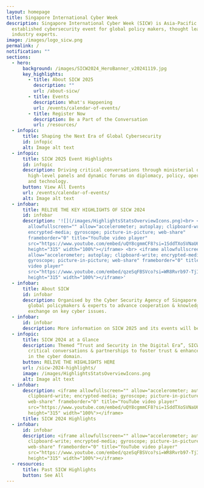 ```yaml
---
layout: homepage
title: Singapore International Cyber Week
description: Singapore International Cyber Week (SICW) is Asia-Pacific’s most
  established cybersecurity event for global policy makers, thought leaders and
  industry experts.
image: /images/logo_sicw.png
permalink: /
notification: ""
sections:
  - hero:
      background: /images/SICW2024_HeroBanner_v20241119.jpg
      key_highlights:
        - title: About SICW 2025
          description: ""
          url: /about-sicw/
        - title: Events
          description: What's Happening
          url: /events/calendar-of-events/
        - title: Register Now
          description: Be a Part of the Conversation
          url: /resources/
  - infopic:
      title: Shaping the Next Era of Global Cybersecurity
      id: infopic
      alt: Image alt text
  - infopic:
      title: SICW 2025 Event Highlights
      id: infopic
      description: Driving critical conversations through ministerial dialogues,
        high-level panels and dynamic forums on diplomacy, policy, operations
        and technology.
      button: View All Events
      url: /events/calendar-of-events/
      alt: Image alt text
  - infobar:
      title: RELIVE THE KEY HIGHLIGHTS OF SICW 2024
      id: infobar
      description: '![](/images/HighlightsStatsOverviewIcons.png)<br> <iframe
        allowfullscreen="" allow="accelerometer; autoplay; clipboard-write;
        encrypted-media; gyroscope; picture-in-picture; web-share"
        frameborder="0" title="YouTube video player"
        src="https://www.youtube.com/embed/uQY8cgmmCF8?si=1SddTXoSVNaU6Y2E"
        height="315" width="100%"></iframe> <br> <iframe allowfullscreen=""
        allow="accelerometer; autoplay; clipboard-write; encrypted-media;
        gyroscope; picture-in-picture; web-share" frameborder="0" title="YouTube
        video player"
        src="https://www.youtube.com/embed/qzeSqFBSVco?si=WR8Rvrb97-TjIJCI"
        height="315" width="100%"></iframe>'
  - infobar:
      title: About SICW
      id: infobar
      description: Organised by the Cyber Security Agency of Singapore, SICW gathers
        global policymakers & experts to advance cooperation & knowledge
        exchange on key cyber issues.
  - infobar:
      id: infobar
      description: More information on SICW 2025 and its events will be available soon.
  - infopic:
      title: SICW 2024 at a Glance
      description: Themed “Trust and Security in the Digital Era”, SICW 2024 drove
        critical conversations & partnerships to foster trust & enhance security
        in the cyber domain.
      button: RELIVE THE HIGHLIGHTS HERE
      url: /sicw-2024-highlights/
      image: /images/HighlightsStatsOverviewIcons.png
      alt: Image alt text
  - infobar:
      description: <iframe allowfullscreen="" allow="accelerometer; autoplay;
        clipboard-write; encrypted-media; gyroscope; picture-in-picture;
        web-share" frameborder="0" title="YouTube video player"
        src="https://www.youtube.com/embed/uQY8cgmmCF8?si=1SddTXoSVNaU6Y2E"
        height="315" width="100%"></iframe>
      title: SICW 2024 Highlights
  - infobar:
      id: infobar
      description: <iframe allowfullscreen="" allow="accelerometer; autoplay;
        clipboard-write; encrypted-media; gyroscope; picture-in-picture;
        web-share" frameborder="0" title="YouTube video player"
        src="https://www.youtube.com/embed/qzeSqFBSVco?si=WR8Rvrb97-TjIJCI"
        height="315" width="100%"></iframe>
  - resources:
      title: Past SICW Highlights
      button: See All
---
```

